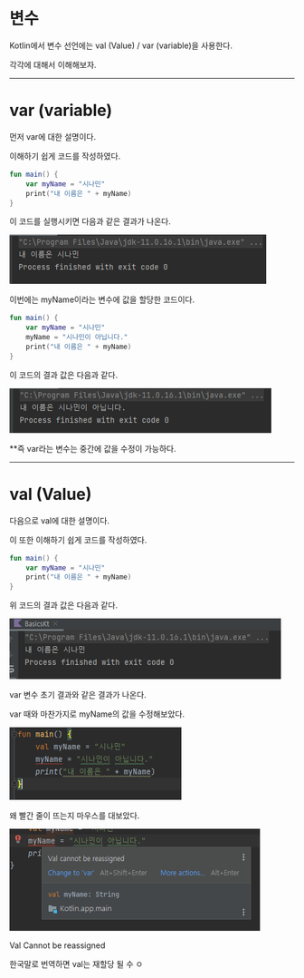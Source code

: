 
# 변수

Kotlin에서 변수 선언에는 val (Value) / var (variable)을 사용한다.

각각에 대해서 이해해보자.

-----------

# var (variable)

먼저 var에 대한 설명이다.

이해하기 쉽게 코드를 작성하였다.

```kotlin
fun main() {  
    var myName = "시나민"  
    print("내 이름은 " + myName)  
}
```

이 코드를 실행시키면 다음과 같은 결과가 나온다.

![var결과1](https://raw.githubusercontent.com/tlskals/img/main/Kotlin/var결과1.PNG)

이번에는 myName이라는 변수에 값을 할당한 코드이다.

```kotlin
fun main() {  
    var myName = "시나민"  
    myName = "시나민이 아닙니다."  
    print("내 이름은 " + myName)  
}
```

이 코드의 결과 값은 다음과 같다.

![var결과2](https://raw.githubusercontent.com/tlskals/img/main/Kotlin/var결과2.PNG)

**즉 var라는 변수는 중간에 값을 수정이 가능하다.

------

# val (Value)

다음으로 val에 대한 설명이다.

이 또한 이해하기 쉽게 코드를 작성하였다.

```kotlin
fun main() {  
    var myName = "시나민"  
    print("내 이름은 " + myName)  
}
```

위 코드의 결과 값은 다음과 같다.

![val결과](https://raw.githubusercontent.com/tlskals/img/main/Kotlin/val결과.PNG)

var 변수 초기 결과와 같은 결과가 나온다.

var 때와 마찬가지로 myName의 값을 수정해보았다.

![val수정](https://raw.githubusercontent.com/tlskals/img/main/Kotlin/val수정.PNG)

왜 빨간 줄이 뜨는지 마우스를 대보았다.

![valErrorLog](https://raw.githubusercontent.com/tlskals/img/main/Kotlin/valErrorLog.PNG)

Val Cannot be reassigned

한국말로 번역하면 val는 재할당 될 수 ㅇ